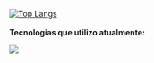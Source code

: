 [![Top Langs](https://github-readme-stats.vercel.app/api/top-langs/?username=RangersonTI&theme=catppuccin_latte&icons=true&theme=transparent&layout=compact&langs_count=8)](https://github.com/RangersonTI/github-readme-stats)
<br><br>
<b>Tecnologias que utilizo atualmente:</b>
<p align="left">
  <a href="https://skillicons.dev">
    <img src="https://skillicons.dev/icons?i=cpp,cs,python,django,html,css,js,ts,react,styledcomponents,materialui,vite,arduino,bootstrap,mysql,sqlite,figma,vscode,github,debian,windows" />
  </a>
</p>

